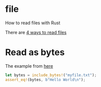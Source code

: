 # file

How to read files with Rust

There are [4 ways to read files](https://kerkour.com/rust-read-file)

# Read as bytes

The example from [here](https://doc.rust-lang.org/std/macro.include_bytes.html)

```rust
let bytes = include_bytes!("myfile.txt");
assert_eq!(bytes, b"Hello World\n");
```
